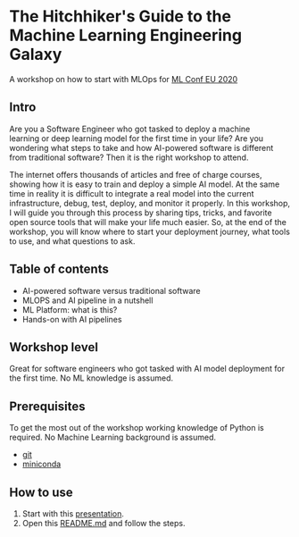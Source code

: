# The Hitchhiker's Guide to the Machine Learning Engineering Galaxy

A workshop on how to start with MLOps for [ML Conf EU 2020](https://mlconf.eu/)

## Intro
Are you a Software Engineer who got tasked to deploy a machine learning or deep learning model for the first time in your life? Are you wondering what steps to take and how AI-powered software is different from traditional software? Then it is the right workshop to attend.

The internet offers thousands of articles and free of charge courses, showing how it is easy to train and deploy a simple AI model. At the same time in reality it is difficult to integrate a real model into the current infrastructure, debug, test, deploy, and monitor it properly. In this workshop, I will guide you through this process by sharing tips, tricks, and favorite open source tools that will make your life much easier. So, at the end of the workshop, you will know where to start your deployment journey, what tools to use, and what questions to ask.

## Table of contents

- AI-powered software versus traditional software
- MLOPS and AI pipeline in a nutshell
- ML Platform: what is this?
- Hands-on with AI pipelines

## Workshop level
Great for software engineers who got tasked with AI model deployment for the first time. No ML knowledge is assumed.

## Prerequisites 
To get the most out of the workshop working knowledge of Python is required. No Machine Learning background is assumed.
- [git](https://git-scm.com/downloads)
- [miniconda](https://docs.conda.io/en/latest/miniconda.html)

## How to use
1. Start with this [presentation](...).
2. Open this [README.md](...) and follow the steps.

